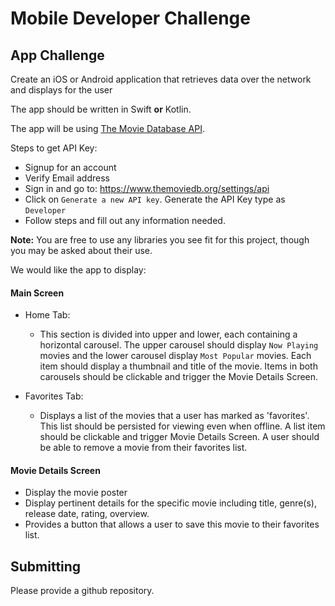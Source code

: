 # Mobile Developer Challenge

## App Challenge

Create an iOS or Android application that retrieves data over the network and displays for the user

The app should be written in Swift **or** Kotlin.

The app will be using [The Movie Database API](https://www.themoviedb.org/documentation/api).

Steps to get API Key:
- Signup for an account
- Verify Email address
- Sign in and go to: https://www.themoviedb.org/settings/api
- Click on `Generate a new API key`. Generate the API Key type as `Developer`
- Follow steps and fill out any information needed.

**Note:** You are free to use any libraries you see fit for this project, though you may be asked about their use.

We would like the app to display:

#### Main Screen
- Home Tab:
  - This section is divided into upper and lower, each containing a horizontal carousel. The upper carousel should display `Now Playing` movies and the lower carousel display `Most Popular` movies. Each item should display a thumbnail and title of the movie. Items in both carousels should be clickable and trigger the Movie Details Screen.

- Favorites Tab:
  - Displays a list of the movies that a user has marked as 'favorites'. This list should be persisted for viewing even when offline. A list item should be clickable and trigger Movie Details Screen. A user should be able to remove a movie from their favorites list.

#### Movie Details Screen
- Display the movie poster
- Display pertinent details for the specific movie including title, genre(s), release date, rating, overview.
- Provides a button that allows a user to save this movie to their favorites list.


## Submitting

Please provide a github repository.
